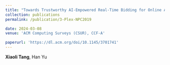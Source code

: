 ```yaml
---
title: "Towards Trustworthy AI-Empowered Real-Time Bidding for Online Advertisement Auctioning"
collection: publications
permalink: /publication/3-Plex-NPC2019

date: 2024-03-08
venue: 'ACM Computing Surveys (CSUR), CCF-A'

paperurl: 'https://dl.acm.org/doi/10.1145/3701741'
---
```

**Xiaoli Tang**, Han Yu
